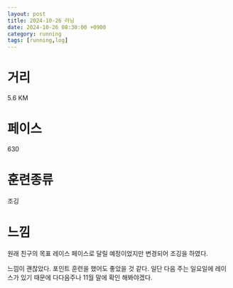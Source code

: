 ```yaml
---
layout: post
title: 2024-10-26 러닝
date: 2024-10-26 08:30:00 +0900
category: running
tags: [running,log]
---
```

# 거리
5.6 KM
# 페이스
630
# 훈련종류
조깅
# 느낌
원래 친구의 목표 레이스 페이스로 달릴 예정이었지만 변경되어 조깅을 하였다.

느낌이 괜찮았다. 포인트 훈련을 했어도 좋았을 것 같다. 일단 다음 주는 일요일에 레이스가 있기 때문에 다다음주나 11월 말에 확인 해봐야겠다.
